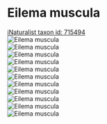 
Eilema muscula
==============
  
[iNaturalist taxon id: 715494](https://www.inaturalist.org/taxa/715494)  
![Eilema muscula](https://inaturalist-open-data.s3.amazonaws.com/photos/9684544/medium.jpeg)  
![Eilema muscula](https://inaturalist-open-data.s3.amazonaws.com/photos/9684546/medium.jpeg)  
![Eilema muscula](https://inaturalist-open-data.s3.amazonaws.com/photos/9684524/medium.jpeg)  
![Eilema muscula](https://inaturalist-open-data.s3.amazonaws.com/photos/9684531/medium.jpeg)  
![Eilema muscula](https://inaturalist-open-data.s3.amazonaws.com/photos/9662294/medium.jpeg)  
![Eilema muscula](https://inaturalist-open-data.s3.amazonaws.com/photos/9662300/medium.jpeg)  
![Eilema muscula](https://inaturalist-open-data.s3.amazonaws.com/photos/9662301/medium.jpeg)  
![Eilema muscula](https://inaturalist-open-data.s3.amazonaws.com/photos/9662303/medium.jpeg)  
![Eilema muscula](https://inaturalist-open-data.s3.amazonaws.com/photos/9662304/medium.jpeg)  
![Eilema muscula](https://inaturalist-open-data.s3.amazonaws.com/photos/9662312/medium.jpeg)  
![Eilema muscula](https://inaturalist-open-data.s3.amazonaws.com/photos/9662311/medium.jpeg)